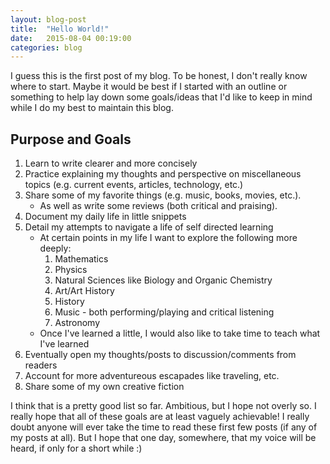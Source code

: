 ```yaml
---
layout: blog-post
title:  "Hello World!"
date:   2015-08-04 00:19:00
categories: blog
---
```

I guess this is the first post of my blog. To be honest, I don't really know where to start. Maybe it would be best if I started with an outline or something to help lay down some goals/ideas that I'd like to keep in mind while I do my best to maintain this blog.

Purpose and Goals
-----------------
1. Learn to write clearer and more concisely
2. Practice explaining my thoughts and perspective on miscellaneous topics (e.g. current events, articles, technology, etc.)
3. Share some of my favorite things (e.g. music, books, movies, etc.).
    * As well as write some reviews (both critical and praising).
4. Document my daily life in little snippets 
5. Detail my attempts to navigate a life of self directed learning
    * At certain points in my life I want to explore the following more deeply:
        1. Mathematics
        2. Physics
        3. Natural Sciences like Biology and Organic Chemistry
        4. Art/Art History
        5. History
        6. Music - both performing/playing and critical listening
        7. Astronomy
    * Once I've learned a little, I would also like to take time to teach what I've learned
6. Eventually open my thoughts/posts to discussion/comments from readers
7. Account for more adventureous escapades like traveling, etc.
8. Share some of my own creative fiction

I think that is a pretty good list so far. Ambitious, but I hope not overly so. I really hope that all of these goals are at least vaguely achievable! I really doubt anyone will ever take the time to read these first few posts (if any of my posts at all). But I hope that one day, somewhere, that my voice will be heard, if only for a short while :)
